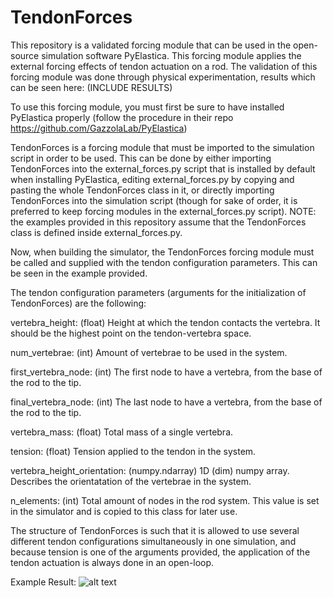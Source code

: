 # TendonForces
This repository is a validated forcing module that can be used in the open-source simulation software PyElastica. This forcing module applies the external forcing effects of tendon actuation on a rod. The validation of this forcing module was done through physical experimentation, results which can be seen here: (INCLUDE RESULTS)

To use this forcing module, you must first be sure to have installed PyElastica properly (follow the procedure in their repo https://github.com/GazzolaLab/PyElastica)

TendonForces is a forcing module that must be imported to the simulation script in order to be used. This can be done by either importing TendonForces into the external_forces.py script that is installed by default when installing PyElastica, editing external_forces.py by copying and pasting the whole TendonForces class in it, or directly importing TendonForces into the simulation script (though for sake of order, it is preferred to keep forcing modules in the external_forces.py script).
NOTE: the examples provided in this repository assume that the TendonForces class is defined inside external_forces.py.

Now, when building the simulator, the TendonForces forcing module must be called and supplied with the tendon configuration parameters. This can be seen in the example provided.

The tendon configuration parameters (arguments for the initialization of TendonForces) are the following:

vertebra_height: (float)
        Height at which the tendon contacts the vertebra. It should be the highest point on the tendon-vertebra space.
        
num_vertebrae: (int)
        Amount of vertebrae to be used in the system.
        
first_vertebra_node: (int)
        The first node to have a vertebra, from the base of the rod to the tip.
        
final_vertebra_node: (int)
        The last node to have a vertebra, from the base of the rod to the tip.
        
vertebra_mass: (float)
        Total mass of a single vertebra.
        
tension: (float)
        Tension applied to the tendon in the system.
        
vertebra_height_orientation: (numpy.ndarray)
        1D (dim) numpy array. Describes the orientatation of the vertebrae in the system.
        
n_elements: (int)
        Total amount of nodes in the rod system. This value is set in the simulator and is copied to this class for later use.

The structure of TendonForces is such that it is allowed to use several different tendon configurations simultaneously in one simulation, and because tension is one of the arguments provided, the application of the tendon actuation is always done in an open-loop.

Example Result: 
![alt text][logo]

[logo]: https://github.com/TendonForces/results/arbitrary_tendons.png "Results for abitrary tendons"
